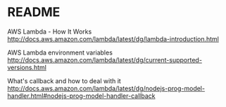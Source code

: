 # README

AWS Lambda - How It Works
http://docs.aws.amazon.com/lambda/latest/dg/lambda-introduction.html

AWS Lambda environment variables
http://docs.aws.amazon.com/lambda/latest/dg/current-supported-versions.html

What's callback and how to deal with it
http://docs.aws.amazon.com/lambda/latest/dg/nodejs-prog-model-handler.html#nodejs-prog-model-handler-callback



